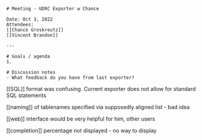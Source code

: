 ```
# Meeting - UDRC Exporter w Chance

Date: Oct 3, 2022
Attendees:
[[Chance Groskreutz]]
[[Vincent Brandon]]

---

# Goals / agenda
1. 

# Discussion notes
- What feedback do you have from last exporter?
```

[[SQL]] format was confusing. Current exporter does not allow for standard SQL statements

[[naming]] of tablenames specified via supposedly aligned list - bad idea

[[web]] interface would be very helpful for him, other users

[[completion]] percentage not displayed - no way to display